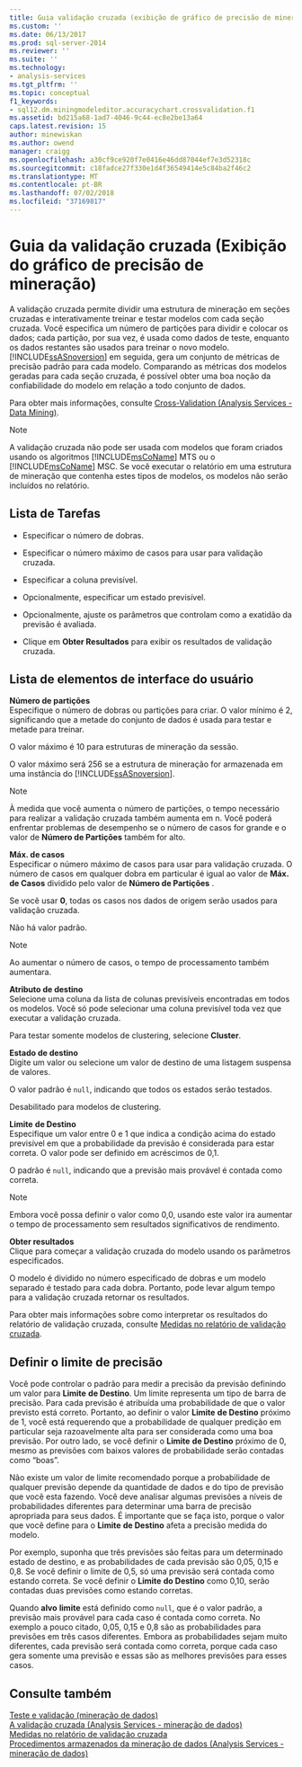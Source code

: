 ```yaml
---
title: Guia validação cruzada (exibição de gráfico de precisão de mineração) | Microsoft Docs
ms.custom: ''
ms.date: 06/13/2017
ms.prod: sql-server-2014
ms.reviewer: ''
ms.suite: ''
ms.technology:
- analysis-services
ms.tgt_pltfrm: ''
ms.topic: conceptual
f1_keywords:
- sql12.dm.miningmodeleditor.accuracychart.crossvalidation.f1
ms.assetid: bd215a68-1ad7-4046-9c44-ec8e2be13a64
caps.latest.revision: 15
author: minewiskan
ms.author: owend
manager: craigg
ms.openlocfilehash: a30cf9ce920f7e0416e46dd87044ef7e3d52318c
ms.sourcegitcommit: c18fadce27f330e1d4f36549414e5c84ba2f46c2
ms.translationtype: MT
ms.contentlocale: pt-BR
ms.lasthandoff: 07/02/2018
ms.locfileid: "37169817"
---
```

# <a name="cross-validation-tab-mining-accuracy-chart-view"></a>Guia da validação cruzada (Exibição do gráfico de precisão de mineração)
  A validação cruzada permite dividir uma estrutura de mineração em seções cruzadas e interativamente treinar e testar modelos com cada seção cruzada. Você especifica um número de partições para dividir e colocar os dados; cada partição, por sua vez, é usada como dados de teste, enquanto os dados restantes são usados para treinar o novo modelo. [!INCLUDE[ssASnoversion](../includes/ssasnoversion-md.md)] em seguida, gera um conjunto de métricas de precisão padrão para cada modelo. Comparando as métricas dos modelos geradas para cada seção cruzada, é possível obter uma boa noção da confiabilidade do modelo em relação a todo conjunto de dados.  
  
 Para obter mais informações, consulte [Cross-Validation &#40;Analysis Services - Data Mining&#41;](data-mining/cross-validation-analysis-services-data-mining.md).  
  
> [!NOTE]  
>  A validação cruzada não pode ser usada com modelos que foram criados usando os algoritmos [!INCLUDE[msCoName](../includes/msconame-md.md)] MTS ou o [!INCLUDE[msCoName](../includes/msconame-md.md)] MSC. Se você executar o relatório em uma estrutura de mineração que contenha estes tipos de modelos, os modelos não serão incluídos no relatório.  
  
## <a name="task-list"></a>Lista de Tarefas  
  
-   Especificar o número de dobras.  
  
-   Especificar o número máximo de casos para usar para validação cruzada.  
  
-   Especificar a coluna previsível.  
  
-   Opcionalmente, especificar um estado previsível.  
  
-   Opcionalmente, ajuste os parâmetros que controlam como a exatidão da previsão é avaliada.  
  
-   Clique em **Obter Resultados** para exibir os resultados de validação cruzada.  
  
## <a name="uielement-list"></a>Lista de elementos de interface do usuário  
 **Número de partições**  
 Especifique o número de dobras ou partições para criar. O valor mínimo é 2, significando que a metade do conjunto de dados é usada para testar e metade para treinar.  
  
 O valor máximo é 10 para estruturas de mineração da sessão.  
  
 O valor máximo será 256 se a estrutura de mineração for armazenada em uma instância do [!INCLUDE[ssASnoversion](../includes/ssasnoversion-md.md)].  
  
> [!NOTE]  
>  À medida que você aumenta o número de partições, o tempo necessário para realizar a validação cruzada também aumenta em n. Você poderá enfrentar problemas de desempenho se o número de casos for grande e o valor de **Número de Partições** também for alto.  
  
 **Máx. de casos**  
 Especificar o número máximo de casos para usar para validação cruzada. O número de casos em qualquer dobra em particular é igual ao valor de **Máx. de Casos** dividido pelo valor de **Número de Partições** .  
  
 Se você usar **0**, todas os casos nos dados de origem serão usados para validação cruzada.  
  
 Não há valor padrão.  
  
> [!NOTE]  
>  Ao aumentar o número de casos, o tempo de processamento também aumentara.  
  
 **Atributo de destino**  
 Selecione uma coluna da lista de colunas previsíveis encontradas em todos os modelos. Você só pode selecionar uma coluna previsível toda vez que executar a validação cruzada.  
  
 Para testar somente modelos de clustering, selecione **Cluster**.  
  
 **Estado de destino**  
 Digite um valor ou selecione um valor de destino de uma listagem suspensa de valores.  
  
 O valor padrão é `null`, indicando que todos os estados serão testados.  
  
 Desabilitado para modelos de clustering.  
  
 **Limite**  **de Destino**  
 Especifique um valor entre 0 e 1 que indica a condição acima do estado previsível em que a probabilidade da previsão é considerada para estar correta. O valor pode ser definido em acréscimos de 0,1.  
  
 O padrão é `null`, indicando que a previsão mais provável é contada como correta.  
  
> [!NOTE]  
>  Embora você possa definir o valor como 0,0, usando este valor ira aumentar o tempo de processamento sem resultados significativos de rendimento.  
  
 **Obter resultados**  
 Clique para começar a validação cruzada do modelo usando os parâmetros especificados.  
  
 O modelo é dividido no número especificado de dobras e um modelo separado é testado para cada dobra. Portanto, pode levar algum tempo para a validação cruzada retornar os resultados.  
  
 Para obter mais informações sobre como interpretar os resultados do relatório de validação cruzada, consulte [Medidas no relatório de validação cruzada](data-mining/measures-in-the-cross-validation-report.md).  
  
## <a name="setting-the-accuracy-threshold"></a>Definir o limite de precisão  
 Você pode controlar o padrão para medir a precisão da previsão definindo um valor para **Limite** **de Destino**. Um limite representa um tipo de barra de precisão. Para cada previsão é atribuída uma probabilidade de que o valor previsto está correto. Portanto, ao definir o valor **Limite** **de Destino** próximo de 1, você está requerendo que a probabilidade de qualquer predição em particular seja razoavelmente alta para ser considerada como uma boa previsão. Por outro lado, se você definir o **Limite** **de Destino** próximo de 0, mesmo as previsões com baixos valores de probabilidade serão contadas como “boas”.  
  
 Não existe um valor de limite recomendado porque a probabilidade de qualquer previsão depende da quantidade de dados e do tipo de previsão que você esta fazendo. Você deve analisar algumas previsões a níveis de probabilidades diferentes para determinar uma barra de precisão apropriada para seus dados. É importante que se faça isto, porque o valor que você define para o **Limite** **de Destino** afeta a precisão medida do modelo.  
  
 Por exemplo, suponha que três previsões são feitas para um determinado estado de destino, e as probabilidades de cada previsão são 0,05, 0,15 e 0,8. Se você definir o limite de 0,5, só uma previsão será contada como estando correta. Se você definir o **Limite** **do Destino** como 0,10, serão contadas duas previsões como estando corretas.  
  
 Quando **alvo** **limite** está definido como `null`, que é o valor padrão, a previsão mais provável para cada caso é contada como correta. No exemplo a pouco citado, 0,05, 0,15 e 0,8 são as probabilidades para previsões em três casos diferentes. Embora as probabilidades sejam muito diferentes, cada previsão será contada como correta, porque cada caso gera somente uma previsão e essas são as melhores previsões para esses casos.  
  
## <a name="see-also"></a>Consulte também  
 [Teste e validação &#40;mineração de dados&#41;](data-mining/testing-and-validation-data-mining.md)   
 [A validação cruzada &#40;Analysis Services - mineração de dados&#41;](data-mining/cross-validation-analysis-services-data-mining.md)   
 [Medidas no relatório de validação cruzada](data-mining/measures-in-the-cross-validation-report.md)   
 [Procedimentos armazenados da mineração de dados &#40;Analysis Services - mineração de dados&#41;](/sql/analysis-services/data-mining/data-mining-stored-procedures-analysis-services-data-mining)  
  
  
